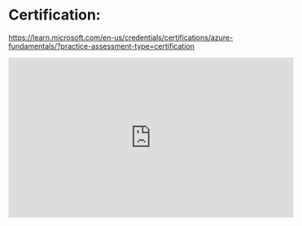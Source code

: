 # Certification:
https://learn.microsoft.com/en-us/credentials/certifications/azure-fundamentals/?practice-assessment-type=certification



<iframe width="560" height="315" src="https://www.youtube.com/embed/5abffC-K40c?si=1weVsXXzxsatbkiN" title="YouTube video player" frameborder="0" allow="accelerometer; autoplay; clipboard-write; encrypted-media; gyroscope; picture-in-picture; web-share" referrerpolicy="strict-origin-when-cross-origin" allowfullscreen></iframe>